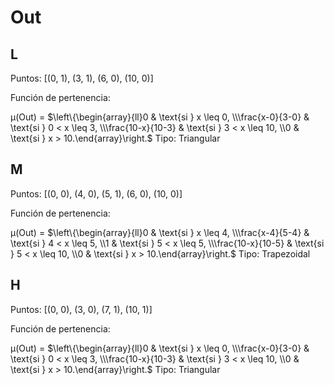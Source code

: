 # Out

## L

Puntos: [(0, 1), (3, 1), (6, 0), (10, 0)]

Función de pertenencia:

μ(Out) = $\left\{\begin{array}{ll}0 & \text{si } x \leq 0, \\\frac{x-0}{3-0} & \text{si } 0 < x \leq 3, \\\frac{10-x}{10-3} & \text{si } 3 < x \leq 10, \\0 & \text{si } x > 10.\end{array}\right.$
Tipo: Triangular

## M

Puntos: [(0, 0), (4, 0), (5, 1), (6, 0), (10, 0)]

Función de pertenencia:

μ(Out) = $\left\{\begin{array}{ll}0 & \text{si } x \leq 4, \\\frac{x-4}{5-4} & \text{si } 4 < x \leq 5, \\1 & \text{si } 5 < x \leq 5, \\\frac{10-x}{10-5} & \text{si } 5 < x \leq 10, \\0 & \text{si } x > 10.\end{array}\right.$
Tipo: Trapezoidal

## H

Puntos: [(0, 0), (3, 0), (7, 1), (10, 1)]

Función de pertenencia:

μ(Out) = $\left\{\begin{array}{ll}0 & \text{si } x \leq 0, \\\frac{x-0}{3-0} & \text{si } 0 < x \leq 3, \\\frac{10-x}{10-3} & \text{si } 3 < x \leq 10, \\0 & \text{si } x > 10.\end{array}\right.$
Tipo: Triangular

